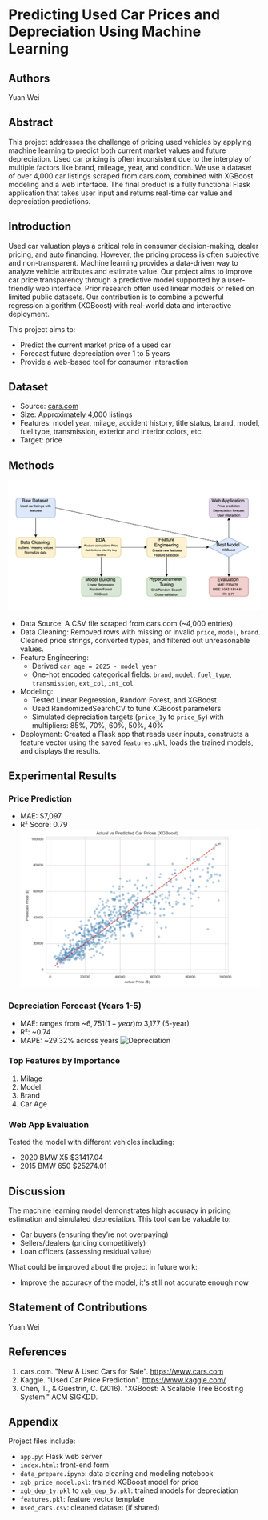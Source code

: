 # Predicting Used Car Prices and Depreciation Using Machine Learning

## Authors
Yuan Wei

## Abstract

This project addresses the challenge of pricing used vehicles by applying machine learning to predict both current market values and future depreciation. Used car pricing is often inconsistent due to the interplay of multiple factors like brand, mileage, year, and condition. We use a dataset of over 4,000 car listings scraped from cars.com, combined with XGBoost modeling and a web interface. The final product is a fully functional Flask application that takes user input and returns real-time car value and depreciation predictions.

## Introduction

Used car valuation plays a critical role in consumer decision-making, dealer pricing, and auto financing. However, the pricing process is often subjective and non-transparent. Machine learning provides a data-driven way to analyze vehicle attributes and estimate value. Our project aims to improve car price transparency through a predictive model supported by a user-friendly web interface. Prior research often used linear models or relied on limited public datasets. Our contribution is to combine a powerful regression algorithm (XGBoost) with real-world data and interactive deployment.

This project aims to:

- Predict the current market price of a used car
- Forecast future depreciation over 1 to 5 years
- Provide a web-based tool for consumer interaction

## Dataset

- Source: [cars.com](https://www.cars.com/)
- Size: Approximately 4,000 listings
- Features: model year, milage, accident history, title status, brand, model, fuel type, transmission, exterior and interior colors, etc.
- Target: price 

## Methods
![Method Pipeline](./flowchat.png)

- Data Source: A CSV file scraped from cars.com (~4,000 entries)
- Data Cleaning: Removed rows with missing or invalid `price`, `model`, `brand`. Cleaned price strings, converted types, and filtered out unreasonable values.
- Feature Engineering:
  - Derived `car_age = 2025 - model_year`
  - One-hot encoded categorical fields: `brand`, `model`, `fuel_type`, `transmission`, `ext_col`, `int_col`
- Modeling:
  - Tested Linear Regression, Random Forest, and XGBoost
  - Used RandomizedSearchCV to tune XGBoost parameters
  - Simulated depreciation targets (`price_1y` to `price_5y`) with multipliers: 85%, 70%, 60%, 50%, 40%
- Deployment: Created a Flask app that reads user inputs, constructs a feature vector using the saved `features.pkl`, loads the trained models, and displays the results.

## Experimental Results

### Price Prediction
- MAE: $7,097
- R² Score: 0.79
![Prediction](./prediction.png)

### Depreciation Forecast (Years 1-5)
- MAE: ranges from ~$6,751 (1-year) to ~$3,177 (5-year)
- R²: ~0.74
- MAPE: ~29.32% across years
![Depreciation](./depreciation.png)

### Top Features by Importance
1. Milage
2. Model
3. Brand
4. Car Age

### Web App Evaluation
Tested the model with different vehicles including:
- 2020 BMW X5 $31417.04
- 2015 BMW 650 $25274.01

## Discussion
The machine learning model demonstrates high accuracy in pricing estimation and simulated depreciation. This tool can be valuable to:
- Car buyers (ensuring they’re not overpaying)
- Sellers/dealers (pricing competitively)
- Loan officers (assessing residual value)

What could be improved about the project in future work:
- Improve the accuracy of the model, it's still not accurate enough now

## Statement of Contributions

Yuan Wei

## References

1. cars.com. "New & Used Cars for Sale". https://www.cars.com
2. Kaggle. "Used Car Price Prediction". https://www.kaggle.com/
3. Chen, T., & Guestrin, C. (2016). "XGBoost: A Scalable Tree Boosting System." ACM SIGKDD.

## Appendix

Project files include:

- `app.py`: Flask web server
- `index.html`: front-end form
- `data_prepare.ipynb`: data cleaning and modeling notebook
- `xgb_price_model.pkl`: trained XGBoost model for price
- `xgb_dep_1y.pkl` to `xgb_dep_5y.pkl`: trained models for depreciation
- `features.pkl`: feature vector template
- `used_cars.csv`: cleaned dataset (if shared)


